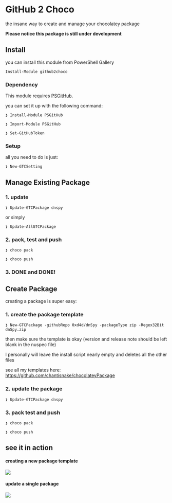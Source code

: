 # GitHub 2 Choco

the insane way to create and manage your chocolatey package

**Please notice this package is still under development**

## Install

you can install this module from PowerShell Gallery

```
Install-Module github2choco
```

### Dependency

This module requires [PSGitHub](https://github.com/pcgeek86/PSGitHub).

you can set it up with the following command:

``` 
❯ Install-Module PSGitHub

❯ Import-Module PSGitHub

❯ Set-GitHubToken
```

### Setup

all you need to do is just:

```
❯ New-GTCSetting 
```

## Manage Existing Package

### 1. update

```
❯ Update-GTCPackage dnspy
```

or simply

```
❯ Update-AllGTCPackage
```

### 2. pack, test and push

```
❯ choco pack

❯ choco push
```

### 3. DONE and DONE!

## Create Package

creating a package is super easy:

### 1. create the package template
```
❯ New-GTCPackage -githubRepo 0xd4d/dnSpy -packageType zip -Regex32Bit dnSpy.zip
```

then make sure the template is okay (version and release note should be left blank in the nuspec file)

I personally will leave the install script nearly empty and deletes all the other files

see all my templates here: https://github.com/chantisnake/chocolateyPackage


### 2. update the package

```
❯ Update-GTCPackage dnspy 
```

### 3. pack test and push

```
❯ choco pack

❯ choco push
```


## see it in action

#### creating a new package template
![](https://github.com/chantisnake/github2choco/raw/master/assets/readme_image/new_package.gif)


#### update a single package
![](https://github.com/chantisnake/github2choco/raw/master/assets/readme_image/update_package.gif)
